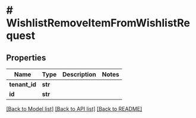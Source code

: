 # # WishlistRemoveItemFromWishlistRequest


## Properties 


Name | Type | Description | Notes
------------ | ------------- | ------------- | -------------
**tenant_id**| **str** |   |
**id**| **str** |   |


[[Back to Model list]](../../README.md#models) [[Back to API list]](../../README.md#endpoints) [[Back to README]](../../README.md)

